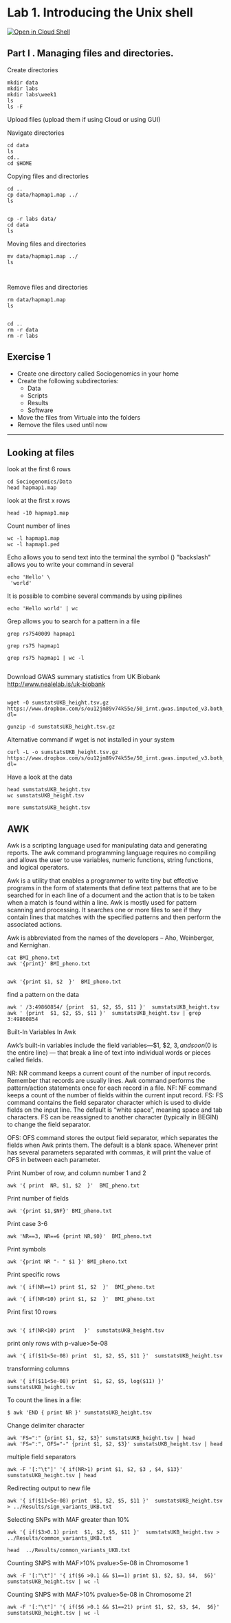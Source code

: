 # Lab 1.  Introducing the Unix shell

[![Open in Cloud Shell](https://gstatic.com/cloudssh/images/open-btn.png)](https://ssh.cloud.google.com/cloudshell/open?cloudshell_git_repo=https://github.com/nicolabarban/sociogenomics2023&cloudshell_tutorial=week1/lab1.md)



## Part I . Managing files and directories.


Create directories
```
mkdir data
mkdir labs
mkdir labs\week1
ls
ls -F
```

Upload files (upload them  if using Cloud or using GUI)

Navigate  directories
```
cd data
ls
cd..
cd $HOME
```

Copying files and directories
```
cd .. 
cp data/hapmap1.map ../
ls 


cp -r labs data/
cd data
ls
```


Moving files and directories
```
mv data/hapmap1.map ../
ls 



```

Remove files and directories
```
rm data/hapmap1.map 
ls 


cd ..
rm -r data
rm -r labs

```

## Exercise 1

* Create one directory called Sociogenomics in your home
* Create the following subdirectories:		
	* Data
	* Scripts
	* Results
	* Software
* Move the files from Virtuale into the folders
* Remove the files used until now

---

## Looking at files

look at the first 6 rows
```
cd Sociogenomics/Data
head hapmap1.map 

```


look at the first x rows
```
head -10 hapmap1.map 

```

Count number of lines
```
wc -l hapmap1.map  
wc -l hapmap1.ped
```


Echo  allows you to send text into the terminal  the symbol (\) "backslash" allows you to write your command in several 

```
echo 'Hello' \
 'world'
```

It is possible to combine several commands by using pipilines
```
echo 'Hello world' | wc

```

Grep allows you to search for a pattern in a file

```
grep rs7540009 hapmap1

grep rs75 hapmap1

grep rs75 hapmap1 | wc -l


```


Download GWAS summary statistics from UK Biobank
http://www.nealelab.is/uk-biobank

```
     
wget -O sumstatsUKB_height.tsv.gz https://www.dropbox.com/s/ou12jm89v74k55e/50_irnt.gwas.imputed_v3.both_sexes.tsv.bgz?dl= 

gunzip -d sumstatsUKB_height.tsv.gz

```


Alternative command if wget is not installed in your system 
```
curl -L -o sumstatsUKB_height.tsv.gz https://www.dropbox.com/s/ou12jm89v74k55e/50_irnt.gwas.imputed_v3.both_sexes.tsv.bgz?dl=
```

Have a look at the data
```
head sumstatsUKB_height.tsv
wc sumstatsUKB_height.tsv

more sumstatsUKB_height.tsv

```


## AWK
Awk is a scripting language used for manipulating data and generating reports. The awk command programming language requires no compiling and allows the user to use variables, numeric functions, string functions, and logical operators. 

Awk is a utility that enables a programmer to write tiny but effective programs in the form of statements that define text patterns that are to be searched for in each line of a document and the action that is to be taken when a match is found within a line. Awk is mostly used for pattern scanning and processing. It searches one or more files to see if they contain lines that matches with the specified patterns and then perform the associated actions. 

Awk is abbreviated from the names of the developers – Aho, Weinberger, and Kernighan. 

```
cat BMI_pheno.txt
awk '{print}' BMI_pheno.txt


```

```
awk '{print $1, $2  }'  BMI_pheno.txt

```



find a pattern on the data
```
awk ' /3:49860854/ {print  $1, $2, $5, $11 }'  sumstatsUKB_height.tsv
awk ' {print  $1, $2, $5, $11 }'  sumstatsUKB_height.tsv | grep 3:49860854

```

Built-In Variables In Awk

Awk’s built-in variables include the field variables—$1, $2, $3, and so on ($0 is the entire line) — that break a line of text into individual words or pieces called fields. 

NR: NR command keeps a current count of the number of input records. Remember that records are usually lines. Awk command performs the pattern/action statements once for each record in a file. 
NF: NF command keeps a count of the number of fields within the current input record. 
FS: FS command contains the field separator character which is used to divide fields on the input line. The default is “white space”, meaning space and tab characters. FS can be reassigned to another character (typically in BEGIN) to change the field separator. 

OFS: OFS command stores the output field separator, which separates the fields when Awk prints them. The default is a blank space. Whenever print has several parameters separated with commas, it will print the value of OFS in between each parameter. 



Print Number of row, and column number 1 and 2
```
awk '{ print  NR, $1, $2  }'  BMI_pheno.txt

```

Print number of fields
```
awk '{print $1,$NF}' BMI_pheno.txt
```

Print case 3-6
```
awk 'NR==3, NR==6 {print NR,$0}'  BMI_pheno.txt
```

Print symbols
```
awk '{print NR "- " $1 }' BMI_pheno.txt

```

Print specific rows
```
awk '{ if(NR==1) print $1, $2  }'  BMI_pheno.txt

awk '{ if(NR<10) print $1, $2  }'  BMI_pheno.txt

```


Print first 10 rows
```

awk '{ if(NR<10) print   }'  sumstatsUKB_height.tsv

```

print only rows with p-value>5e-08
```
awk '{ if($11<5e-08) print  $1, $2, $5, $11 }'  sumstatsUKB_height.tsv

```

transforming columns
```
awk '{ if($11<5e-08) print  $1, $2, $5, log($11) }'  sumstatsUKB_height.tsv

```


 To count the lines in a file:  
```
$ awk 'END { print NR }' sumstatsUKB_height.tsv 
```

Change delimiter character
```
awk 'FS=":" {print $1, $2, $3}' sumstatsUKB_height.tsv | head
awk 'FS=":", OFS="-" {print $1, $2, $3}' sumstatsUKB_height.tsv | head
```

multiple field separators

```
awk -F '[:"\t"]' '{ if(NR>1) print $1, $2, $3 , $4, $13}' sumstatsUKB_height.tsv | head
```

Redirecting output to new file
```
awk '{ if($11<5e-08) print  $1, $2, $5, $11 }'  sumstatsUKB_height.tsv > ../Results/sign_variants_UKB.txt
```

Selecting SNPs with MAF  greater than 10%
```
awk '{ if($3>0.1) print  $1, $2, $5, $11 }'  sumstatsUKB_height.tsv > ../Results/common_variants_UKB.txt

head  ../Results/common_variants_UKB.txt
```

Counting SNPS with MAF>10% pvalue>5e-08 in Chromosome 1
```
awk -F '[:"\t"]' '{ if($6 >0.1 && $1==1) print $1, $2, $3, $4,  $6}' sumstatsUKB_height.tsv | wc -l

```
Counting SNPS with MAF>10% pvalue>5e-08 in Chromosome 21

```
awk -F '[:"\t"]' '{ if($6 >0.1 && $1==21) print $1, $2, $3, $4,  $6}' sumstatsUKB_height.tsv | wc -l

```